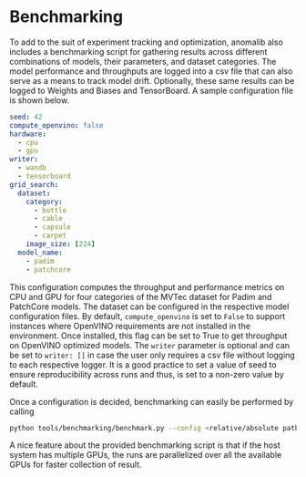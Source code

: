 # Benchmarking

To add to the suit of experiment tracking and optimization, anomalib also includes a benchmarking script for gathering results across different combinations of models, their parameters, and dataset categories. The model performance and throughputs are logged into a csv file that can also serve as a means to track model drift. Optionally, these same results can be logged to Weights and Biases and TensorBoard. A sample configuration file is shown below.

```yaml
seed: 42
compute_openvino: false
hardware:
  - cpu
  - gpu
writer:
  - wandb
  - tensorboard
grid_search:
  dataset:
    category:
      - bottle
      - cable
      - capsule
      - carpet
    image_size: [224]
  model_name:
    - padim
    - patchcore
```

This configuration computes the throughput and performance metrics on CPU and GPU for four categories of the MVTec dataset for Padim and PatchCore models. The dataset can be configured in the respective model configuration files. By default, `compute_openvino` is set to `False` to support instances where OpenVINO requirements are not installed in the environment. Once installed, this flag can be set to True to get throughput on OpenVINO optimized models. The `writer` parameter is optional and can be set to `writer: []` in case the user only requires a csv file without logging to each respective logger. It is a good practice to set a value of seed to ensure reproducibility across runs and thus, is set to a non-zero value by default.

Once a configuration is decided, benchmarking can easily be performed by calling
```bash
python tools/benchmarking/benchmark.py --config <relative/absolute path>/<paramfile>.yaml
```
A nice feature about the provided benchmarking script is that if the host system has multiple GPUs, the runs are parallelized over all the available GPUs for faster collection of result.
